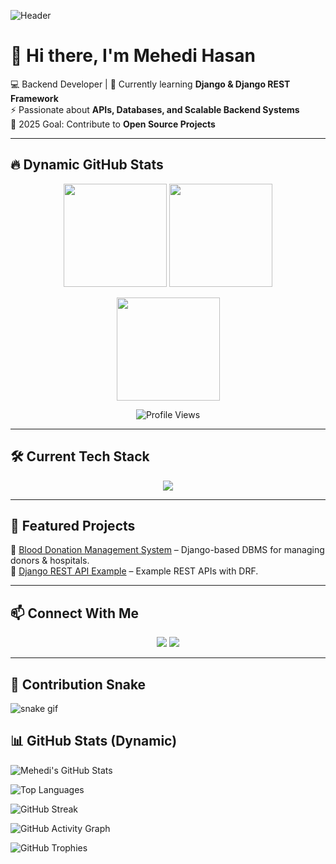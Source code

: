 ![Header](https://capsule-render.vercel.app/api?type=waving&color=0:FF5733,100:900C3F&height=200&section=header&text=Mehedi%20Hasan&fontSize=50&fontColor=fff&animation=fadeIn&fontAlignY=35)

# 👋 Hi there, I'm Mehedi Hasan  

💻 Backend Developer | 🌱 Currently learning **Django & Django REST Framework**  
⚡ Passionate about **APIs, Databases, and Scalable Backend Systems**  
🎯 2025 Goal: Contribute to **Open Source Projects**  

---

## 🔥 Dynamic GitHub Stats
<p align="center">
  <img src="https://github-readme-stats.vercel.app/api?username=Mehedi-Hasan&show_icons=true&theme=radical" height="165">
  <img src="https://github-readme-stats.vercel.app/api/top-langs/?username=Mehedi-Hasan&layout=compact&theme=radical" height="165">
</p>

<p align="center">
  <img src="https://github-readme-streak-stats.herokuapp.com?user=Mehedi-Hasan&theme=radical" height="165">
</p>

<p align="center">
  <img src="https://komarev.com/ghpvc/?username=Mehedi-Hasan&label=Profile%20Views&color=blueviolet&style=flat" alt="Profile Views" />
</p>

---

## 🛠️ Current Tech Stack  
<p align="center">
  <img src="https://skillicons.dev/icons?i=python,django,postgresql,git,github,html,css,js" />
</p>

---

## 🚀 Featured Projects  
🔹 [Blood Donation Management System](https://github.com/Mehedi-Hasan/Blood-Donation-System) – Django-based DBMS for managing donors & hospitals.  
🔹 [Django REST API Example](https://github.com/Mehedi-Hasan/DRF-API) – Example REST APIs with DRF.  

---

## 📫 Connect With Me  
<p align="center">
  <a href="https://www.facebook.com/md.m.mozumder.9"><img src="https://img.shields.io/badge/Facebook-1877F2?style=for-the-badge&logo=facebook&logoColor=white"/></a>
  <a href="mailto:mehedihasan21903@gmail.com"><img src="https://img.shields.io/badge/Gmail-D14836?style=for-the-badge&logo=gmail&logoColor=white"/></a>
</p>

---

## 🐍 Contribution Snake  
![snake gif](https://github.com/Mehedi-Hasan/Mehedi-Hasan/blob/output/github-contribution-grid-snake.svg)

## 📊 GitHub Stats (Dynamic)

![Mehedi's GitHub Stats](https://github-readme-stats.vercel.app/api?username=Mehedi-Hasan&show_icons=true&count_private=true&include_all_commits=true&theme=radical)

![Top Languages](https://github-readme-stats.vercel.app/api/top-langs/?username=Mehedi-Hasan&layout=compact&langs_count=8&theme=radical)

![GitHub Streak](https://github-readme-streak-stats.herokuapp.com/?user=Mehedi-Hasan&theme=radical)

![GitHub Activity Graph](https://github-readme-activity-graph.vercel.app/graph?username=Mehedi-Hasan&theme=react-dark&hide_border=true)

![GitHub Trophies](https://github-profile-trophy.vercel.app/?username=Mehedi-Hasan&theme=radical&no-frame=true&row=1&column=6)

